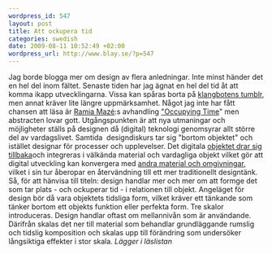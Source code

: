 ```yaml
--- 
wordpress_id: 547 
layout: post
title: Att ockupera tid 
categories: swedish 
date: 2009-08-11 10:52:49 +02:00 
wordpress_url: http://www.blay.se/?p=547 
---
```


Jag borde blogga mer om design av flera anledningar. Inte minst händer det en hel del inom fältet. Senaste tiden har jag ägnat en hel del tid åt att komma ikapp utvecklingarna. Vissa kan spåras borta på [klangbotens tumblr](http://klangboten.tumblr.com/), men annat kräver lite längre uppmärksamhet. Något jag inte har fått chansen att läsa är [Ramia Mazé](http://www.tii.se/ramia):s avhandling ["Occupying Time](http://www.tii.se/reform/ramia/)" men abstracten lovar gott. Utgångspunkten är att nya utmaningar och möjligheter ställs på designen då (digital) teknologi genomsyrar allt större del av vardagslivet. Samtida  designdiskurs tar sig "bortom objektet" och istället designar för processer och upplevelser. Det digitala [objektet drar sig tillbaka](http://www.blay.se/2009/08/10/kvasi-objekten/)och integreras i välkända material och vardagliga objekt vilket gör att digital utveckling kan konvergera med [andra material och omgivningar](http://www.blay.se/2009/06/22/presentation-in-milan-hackmeeting-2009/), vilket i sin tur åberopar en återvändning till ett mer traditionellt designtänk. Så, för att hänvisa till titeln: design handlar mer och mer om att formge det som tar plats - och ockuperar tid - i relationen till objekt. Angeläget för design bör då vara objektets tidsliga form, vilket kräver ett tänkande som tänker bortom ett objekts funktion eller perfekta form. Tre skalor introduceras. Design handlar oftast om mellannivån som är användande. Därifrån skalas det ner till material som behandlar grundläggande rumslig och tidslig komposition och skalas upp till förändring som undersöker långsiktiga effekter i stor skala. *Lägger i läslistan* 